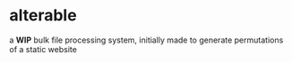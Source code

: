 # alterable
a **WIP** bulk file processing system, initially made to generate permutations of a static website
